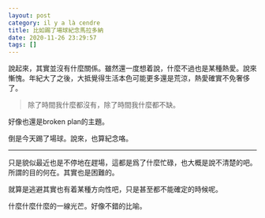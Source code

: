 ```yaml
---
layout: post
category: il y a là cendre
title: 比如踢了場球紀念馬拉多納
date: 2020-11-26 23:29:57
tags: []
---
```


說起來，其實並沒有什麼關係。雖然還一度想着說，什麼不過也是某種熱愛。說來慚愧。年紀大了之後，大抵覺得生活本色可能更多還是荒涼，熱愛確實不免奢侈了。

> 除了時間我什麼都沒有，除了時間我什麼都不缺。

好像也還是broken plan的主題。

倒是今天踢了場球。說來，也算紀念咯。

------

只是貌似最近也是不停地在趕場，這都是爲了什麼忙碌，也大概是說不清楚的吧。所謂的目的何在。其實也是困難的。

就算是逃避其實也有着某種方向性吧，只是甚至都不能確定的時候呢。

什麼什麼什麼的一線光芒。好像不錯的比喻。


<!-- more -->





